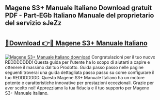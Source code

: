 ## Magene S3+ Manuale Italiano Download gratuit PDF - Part-EGb Italiano Manuale del proprietario del servizio sJeZz

# <h2><a href="http://dfe00vf.blite.top/?on=Magene+S3%2b+Manuale+Italiano">🔗Download 👉🔴 Magene S3+ Manuale Italiano</a></h2>

[![Magene S3+ Manuale Italiano download](https://i.imgur.com/lujVjoI.png)](http://dfe00vf.blite.top/?on=Magene+S3%2b+Manuale+Italiano)
Congratulazioni per il tuo nuovo REDDDDDDD! Questa guida per l'utente ha lo scopo di aiutarti a capire e ottenere il massimo dal tuo Prodotto. Guida passo passo nelle pagine seguenti troverai una guida dettagliata passo passo su come configurare il tuo REDDDDDDD. Questo Magene S3+ Manuale Italiano ha un motore potente e caratteristiche innovative per prestazioni eccezionali. Grazie per aver scelto noi! Apprezziamo la tua fiducia e il tuo supporto per Magene S3+ Manuale Italiano.
